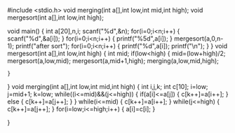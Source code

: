 #include <stdio.h>
void merging(int a[],int low,int mid,int high);
void mergesort(int a[],int low,int high);

void main()
{
    int a[20],n,i;
    scanf("%d",&n);
    for(i=0;i<n;i++)
    {
        scanf("%d",&a[i]);
    }
    for(i=0;i<n;i++)
    {
        printf("%5d",a[i]);
    }
    mergesort(a,0,n-1);
    printf("after sort");
    for(i=0;i<n;i++)
    {
        printf("%d",a[i]);
        printf("\n");
    }
}
void mergesort(int a[],int low,int high)
{
    int mid;
    if(low<high)
    {
        mid=(low+high)/2;
        mergesort(a,low,mid);
        mergesort(a,mid+1,high);
        merging(a,low,mid,high);
        
    }
}
void merging(int a[],int low,int mid,int high)
{
    int i,j,k;
    int c[10];
    i=low;
    j=mid+1;
    k=low;
    while((i<=mid)&&(j<=high))
    {
        if(a[i]<=a[j])
        {
            c[k++]=a[i++];
        }
        else
        {
            c[k++]=a[j++];
        }
    }
    while(i<=mid)
    {
        c[k++]=a[i++];
    }
    while(j<=high)
    {
        c[k++]=a[j++];
    }
    for(i=low;i<=high;i++)
    {
        a[i]=c[i];
    }
    
}
